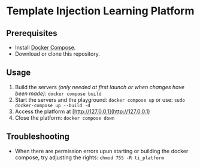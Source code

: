 # Template Injection Learning Platform
## Prerequisites
- Install [Docker Compose](https://docs.docker.com/compose/install/).
- Download or clone this repository.

## Usage
1. Build the servers *(only needed at first launch or when changes have been made)*: `docker compose build`
2. Start the servers and the playground: `docker compose up` or use: `sudo docker-compose up --build -d`
3. Access the platform at [http://127.0.0.1](http://127.0.0.1)
4. Close the platform: `docker compose down`

## Troubleshooting
- When there are permission errors upun starting or building the docker compose, try adjusting the rights: `chmod 755 -R ti_platform`

